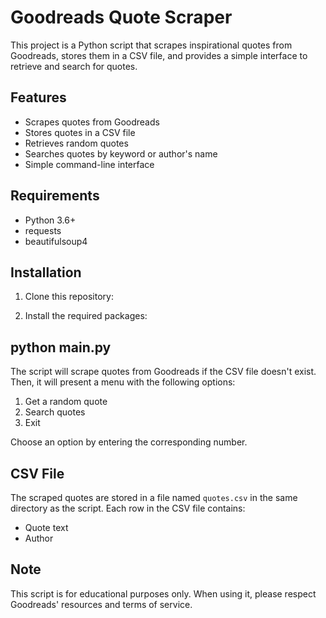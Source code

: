 # Goodreads Quote Scraper

This project is a Python script that scrapes inspirational quotes from Goodreads, stores them in a CSV file, and provides a simple interface to retrieve and search for quotes.

## Features

- Scrapes quotes from Goodreads
- Stores quotes in a CSV file
- Retrieves random quotes
- Searches quotes by keyword or author's name
- Simple command-line interface

## Requirements

- Python 3.6+
- requests
- beautifulsoup4

## Installation

1. Clone this repository:

2. Install the required packages:

## python main.py

The script will scrape quotes from Goodreads if the CSV file doesn't exist. Then, it will present a menu with the following options:

1. Get a random quote
2. Search quotes
3. Exit

Choose an option by entering the corresponding number.

## CSV File

The scraped quotes are stored in a file named `quotes.csv` in the same directory as the script. Each row in the CSV file contains:

- Quote text
- Author


## Note

This script is for educational purposes only. When using it, please respect Goodreads' resources and terms of service.
